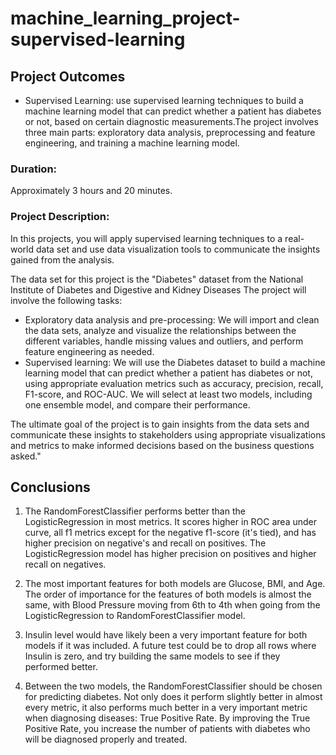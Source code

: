 # machine_learning_project-supervised-learning

## Project Outcomes
- Supervised Learning: use supervised learning techniques to build a machine learning model that can predict whether a patient has diabetes or not, based on certain diagnostic measurements.The project involves three main parts: exploratory data analysis, preprocessing and feature engineering, and training a machine learning model. 
### Duration:
Approximately 3 hours and 20 minutes.
### Project Description:
In this projects, you will apply supervised learning techniques to a real-world data set and use data visualization tools to communicate the insights gained from the analysis.

The data set for this project is the "Diabetes" dataset from the National Institute of Diabetes and Digestive and Kidney Diseases 
The project will involve the following tasks:

-	Exploratory data analysis and pre-processing: We will import and clean the data sets, analyze and visualize the relationships between the different variables, handle missing values and outliers, and perform feature engineering as needed.
-	Supervised learning: We will use the Diabetes dataset to build a machine learning model that can predict whether a patient has diabetes or not, using appropriate evaluation metrics such as accuracy, precision, recall, F1-score, and ROC-AUC. We will select at least two models, including one ensemble model, and compare their performance.

The ultimate goal of the project is to gain insights from the data sets and communicate these insights to stakeholders using appropriate visualizations and metrics to make informed decisions based on the business questions asked."

## Conclusions


1. The RandomForestClassifier performs better than the LogisticRegression in most metrics.  It scores higher in ROC area under curve, all f1 metrics except for the negative f1-score (it's tied), 
and has higher precision on negative's and recall on positives.  The LogisticRegression model has higher precision on positives and higher recall on negatives.

2. The most important features for both models are Glucose, BMI, and Age.  The order of importance for the features of both models is almost the same, with Blood Pressure moving from 6th to 4th 
when going from the LogisticRegression to RandomForestClassifier model.

3. Insulin level would have likely been a very important feature for both models if it was included.  A future test could be to drop all rows where Insulin is zero, and try building the same models
to see if they performed better.

4. Between the two models, the RandomForestClassifier should be chosen for predicting diabetes.  Not only does it perform slightly better in almost every metric, it also performs much better in a 
very important metric when diagnosing diseases: True Positive Rate.  By improving the True Positive Rate, you increase the number of patients with diabetes who will be diagnosed properly and treated.

